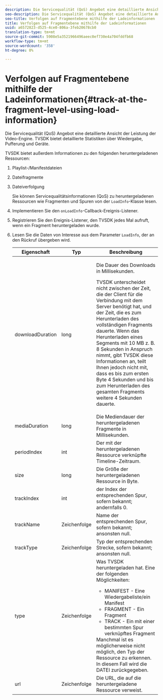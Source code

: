 ```yaml
---
description: Die Servicequalität (QoS) Angebot eine detaillierte Ansicht der Leistung der Video-Engine. TVSDK bietet detaillierte Statistiken über Wiedergabe, Pufferung und Geräte.
seo-description: Die Servicequalität (QoS) Angebot eine detaillierte Ansicht der Leistung der Video-Engine. TVSDK bietet detaillierte Statistiken über Wiedergabe, Pufferung und Geräte.
seo-title: Verfolgen auf Fragmentebene mithilfe der Ladeinformationen
title: Verfolgen auf Fragmentebene mithilfe der Ladeinformationen
uuid: a6572823-d525-4ce0-806a-3feb20678cb0
translation-type: tm+mt
source-git-commit: 5908e5a3521966496aeec0ef730e4a704fddfb68
workflow-type: tm+mt
source-wordcount: '358'
ht-degree: 0%

---
```



# Verfolgen auf Fragmentebene mithilfe der Ladeinformationen{#track-at-the-fragment-level-using-load-information}

Die Servicequalität (QoS) Angebot eine detaillierte Ansicht der Leistung der Video-Engine. TVSDK bietet detaillierte Statistiken über Wiedergabe, Pufferung und Geräte.

TVSDK bietet außerdem Informationen zu den folgenden heruntergeladenen Ressourcen:

1. Playlist-/Manifestdateien
1. Dateifragmente
1. Dateiverfolgung

   Sie können Servicequalitätsinformationen (QoS) zu heruntergeladenen Ressourcen wie Fragmenten und Spuren von der `LoadInfo`-Klasse lesen.

1. Implementieren Sie den `onLoadInfo`-Callback-Ereignis-Listener.
1. Registrieren Sie den Ereignis-Listener, den TVSDK jedes Mal aufruft, wenn ein Fragment heruntergeladen wurde.
1. Lesen Sie die Daten von Interesse aus dem Parameter `LoadInfo`, der an den Rückruf übergeben wird.

   <table id="table_06BD536A23AB4A73B510998426BAE143"> 
    <thead> 
      <tr> 
      <th colname="col01" class="entry"> Eigenschaft </th> 
      <th colname="col1" class="entry"> Typ </th> 
      <th colname="col2" class="entry"> Beschreibung </th> 
      </tr> 
    </thead>
    <tbody> 
      <tr> 
      <td colname="col01"> <span class="codeph"> downloadDuration  </span> </td> 
      <td colname="col1"> <span class="codeph"> long  </span> </td> 
      <td colname="col2"> <p>Die Dauer des Downloads in Millisekunden. </p> <p>TVSDK unterscheidet nicht zwischen der Zeit, die der Client für die Verbindung mit dem Server benötigt hat, und der Zeit, die es zum Herunterladen des vollständigen Fragments dauerte. Wenn das Herunterladen eines Segments mit 10 MB z. B. 8 Sekunden in Anspruch nimmt, gibt TVSDK diese Informationen an, teilt Ihnen jedoch nicht mit, dass es bis zum ersten Byte 4 Sekunden und bis zum Herunterladen des gesamten Fragments weitere 4 Sekunden dauerte. </p> </td> 
      </tr> 
      <tr> 
      <td colname="col01"> <span class="codeph"> mediaDuration  </span> </td> 
      <td colname="col1"> <span class="codeph"> long  </span> </td> 
      <td colname="col2"> Die Mediendauer der heruntergeladenen Fragmente in Millisekunden. </td> 
      </tr> 
      <tr> 
      <td colname="col01"> <span class="codeph"> periodIndex  </span> </td> 
      <td colname="col1"> <span class="codeph"> int  </span> </td> 
      <td colname="col2"> Der mit der heruntergeladenen Ressource verknüpfte Timeline-Zeitraum. </td> 
      </tr> 
      <tr> 
      <td colname="col01"> <span class="codeph"> size  </span> </td> 
      <td colname="col1"> <span class="codeph"> long  </span> </td> 
      <td colname="col2"> Die Größe der heruntergeladenen Ressource in Byte. </td> 
      </tr> 
      <tr> 
      <td colname="col01"> <span class="codeph"> trackIndex  </span> </td> 
      <td colname="col1"> <span class="codeph"> int  </span> </td> 
      <td colname="col2"> der Index der entsprechenden Spur, sofern bekannt; andernfalls 0. </td> 
      </tr> 
      <tr> 
      <td colname="col01"> <span class="codeph"> trackName  </span> </td> 
      <td colname="col1"> <span class="codeph"> Zeichenfolge  </span> </td> 
      <td colname="col2"> Name der entsprechenden Spur, sofern bekannt; ansonsten null. </td> 
      </tr> 
      <tr> 
      <td colname="col01"> <span class="codeph"> trackType  </span> </td> 
      <td colname="col1"> <span class="codeph"> Zeichenfolge  </span> </td> 
      <td colname="col2"> Typ der entsprechenden Strecke, sofern bekannt; ansonsten null. </td> 
      </tr> 
      <tr> 
      <td colname="col01"> <span class="codeph"> type  </span> </td> 
      <td colname="col1"> <span class="codeph"> Zeichenfolge  </span> </td> 
      <td colname="col2"> Was TVSDK heruntergeladen hat. Eine der folgenden Möglichkeiten: 
      <ul id="ul_9C3BDEBD878544DA95C7FF81114F9B5C"> 
      <li id="li_A093552B492A44FD8B30785E465F6886">MANIFEST - Eine Wiedergabeliste/ein Manifest </li> 
      <li id="li_DEF9AC71AA564F9BB4C5D4E834432EE5">FRAGMENT - Ein Fragment </li> 
      <li id="li_57821F47B6F04CD38570BCE6447A01B8">TRACK - Ein mit einer bestimmten Spur verknüpftes Fragment </li> 
      </ul> Manchmal ist es möglicherweise nicht möglich, den Typ der Ressource zu erkennen. In diesem Fall wird die DATEI zurückgegeben. </td> 
      </tr> 
      <tr> 
      <td colname="col01"> <span class="codeph"> url  </span> </td> 
      <td colname="col1"> <span class="codeph"> Zeichenfolge  </span> </td> 
      <td colname="col2"> Die URL, die auf die heruntergeladene Ressource verweist. </td> 
      </tr> 
    </tbody> 
   </table>
